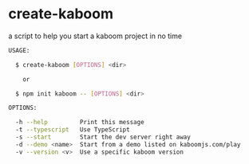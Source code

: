 # create-kaboom

a script to help you start a kaboom project in no time

```sh
USAGE:

  $ create-kaboom [OPTIONS] <dir>

    or

  $ npm init kaboom -- [OPTIONS] <dir>

OPTIONS:

  -h --help         Print this message
  -t --typescript   Use TypeScript
  -s --start        Start the dev server right away
  -d --demo <name>  Start from a demo listed on kaboomjs.com/play
  -v --version <v>  Use a specific kaboom version
```
